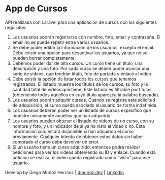 <h1>App de Cursos</h1>

API realizada con Laravel para una aplicación de cursos con los siguientes requisitos:

1. Los usuarios podrán registrarse con nombre, foto, email y contraseña. El email no se puede repetir entre varios usuarios.
2. Se debe poder editar la información de los usuarios, excepto el email. Debe existir una opción para desactivar los usuarios, ya que no se pueden borrar completamente.
3. Debemos poder dar de alta cursos. Un curso tiene un título, una descripción y una foto. Por cada curso se deben poder asociar una serie de vídeos, que tendrán título, foto de portada y enlace al vídeo.
4. Debe existir la opción de listar todos los cursos que tenemos registrados. El listado muestra los títulos de los cursos, su foto y la cantidad total de vídeos que tiene. Este listado es filtrable por títulos (obteniendo todos aquellos en cuyo título aparezca la palabra buscada).
5. Los usuarios podrán adquirir cursos. Cuando se registre esta solicitud de adquisición, el curso queda asociado al usuario de forma indefinida.
6. Los usuarios deberán poder ver un listado de cursos específico que muestre únicamente aquellos que han adquirido.
7. Los usuarios pueden obtener el listado de vídeos de un curso, con su nombre y foto, y un indicador de si ya ha visto el vídeo o no. Esta información solo estará disponible si han adquirido el curso previamente. Cualquier intento de obtener estos datos sin haber comprado el curso debe devolver un error.
8. Si un usuario tiene un curso adquirido, entonces podrá realizar peticiones para ver los vídeos obteniendo su ID y enlace. Cuando esta petición se realiza, el vídeo queda registrado como "visto" para ese usuario.

Develop by Diego Muñoz Herranz | <a href="https://www.dmunoz.dev/" target="_blank">dmunoz.dev</a> | <a href="https://www.linkedin.com/in/diego-mu%C3%B1oz-herranz-b03a42182/" target="_blank"> Linkedin</a>
